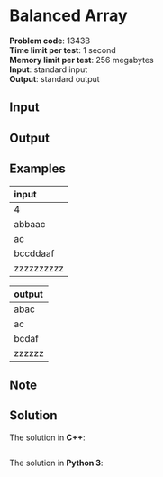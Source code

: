 # Balanced Array
**Problem code**: 1343B  
**Time limit per test**: 1 second  
**Memory limit per test**: 256 megabytes  
**Input**: standard input  
**Output**: standard output  



## Input


## Output


## Examples
| input |
| :--- |
| 4 |
| abbaac |
| ac |
| bccddaaf |
| zzzzzzzzzz |

| output |
| :--- |
| abac |
| ac |
| bcdaf |
| zzzzzz |

## Note


## Solution
The solution in **C++**:
```cpp

```

The solution in **Python 3**:
```python

```